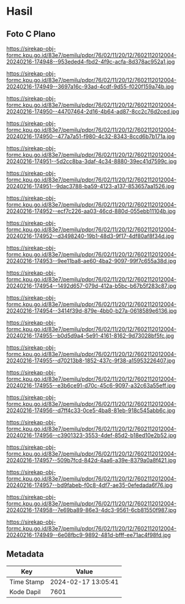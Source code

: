 # Hasil

## Foto C Plano

https://sirekap-obj-formc.kpu.go.id/83e7/pemilu/pdpr/76/02/11/20/12/7602112012004-20240216-174948--953eded4-fbd2-4f9c-acfa-8d378ac952a1.jpg

https://sirekap-obj-formc.kpu.go.id/83e7/pemilu/pdpr/76/02/11/20/12/7602112012004-20240216-174949--3697a16c-93ad-4cdf-9d55-f020f159a74b.jpg

https://sirekap-obj-formc.kpu.go.id/83e7/pemilu/pdpr/76/02/11/20/12/7602112012004-20240216-174950--44707464-2d16-4b64-ad87-8cc2c76d2ced.jpg

https://sirekap-obj-formc.kpu.go.id/83e7/pemilu/pdpr/76/02/11/20/12/7602112012004-20240216-174950--477a7a51-f980-4c32-8343-8ccd6b7b171a.jpg

https://sirekap-obj-formc.kpu.go.id/83e7/pemilu/pdpr/76/02/11/20/12/7602112012004-20240216-174951--5d2cc8ba-3daf-4c34-8880-39ec41d7599c.jpg

https://sirekap-obj-formc.kpu.go.id/83e7/pemilu/pdpr/76/02/11/20/12/7602112012004-20240216-174951--9dac3788-ba59-4123-a137-853657aa1526.jpg

https://sirekap-obj-formc.kpu.go.id/83e7/pemilu/pdpr/76/02/11/20/12/7602112012004-20240216-174952--ecf7c226-aa03-46cd-880d-055ebb11104b.jpg

https://sirekap-obj-formc.kpu.go.id/83e7/pemilu/pdpr/76/02/11/20/12/7602112012004-20240216-174952--d3498240-19b1-48d3-9f17-4df80af8f34d.jpg

https://sirekap-obj-formc.kpu.go.id/83e7/pemilu/pdpr/76/02/11/20/12/7602112012004-20240216-174953--9ee11ba8-ae60-4ba2-9097-99f7c655a38d.jpg

https://sirekap-obj-formc.kpu.go.id/83e7/pemilu/pdpr/76/02/11/20/12/7602112012004-20240216-174954--1492d657-079d-412a-b5bc-b67b5f283c87.jpg

https://sirekap-obj-formc.kpu.go.id/83e7/pemilu/pdpr/76/02/11/20/12/7602112012004-20240216-174954--3414f39d-879e-4bb0-b27a-0618589e6136.jpg

https://sirekap-obj-formc.kpu.go.id/83e7/pemilu/pdpr/76/02/11/20/12/7602112012004-20240216-174955--b0d5d9a4-5e91-4161-8162-9d73028bf5fc.jpg

https://sirekap-obj-formc.kpu.go.id/83e7/pemilu/pdpr/76/02/11/20/12/7602112012004-20240216-174955--d70213b8-1852-437c-9f38-a15953226407.jpg

https://sirekap-obj-formc.kpu.go.id/83e7/pemilu/pdpr/76/02/11/20/12/7602112012004-20240216-174955--e3b6ce91-d70c-45c6-9097-a32c63a55eff.jpg

https://sirekap-obj-formc.kpu.go.id/83e7/pemilu/pdpr/76/02/11/20/12/7602112012004-20240216-174956--d7ff4c33-0ce5-4ba8-81eb-918c545abb6c.jpg

https://sirekap-obj-formc.kpu.go.id/83e7/pemilu/pdpr/76/02/11/20/12/7602112012004-20240216-174956--c3901323-3553-4def-85d2-b18ed10e2b52.jpg

https://sirekap-obj-formc.kpu.go.id/83e7/pemilu/pdpr/76/02/11/20/12/7602112012004-20240216-174957--509b7fcd-842d-4aa6-a39e-8379a0a8f421.jpg

https://sirekap-obj-formc.kpu.go.id/83e7/pemilu/pdpr/76/02/11/20/12/7602112012004-20240216-174957--bd9fabeb-f0c8-4df7-ae35-0efedada6f76.jpg

https://sirekap-obj-formc.kpu.go.id/83e7/pemilu/pdpr/76/02/11/20/12/7602112012004-20240216-174958--7e69ba89-86e3-4dc3-9561-6cb81550f987.jpg

https://sirekap-obj-formc.kpu.go.id/83e7/pemilu/pdpr/76/02/11/20/12/7602112012004-20240216-174949--6e08fbc9-9892-481d-bfff-ee71ac4f98fd.jpg


## Metadata

| Key        | Value               |
| ---------- | ------------------- |
| Time Stamp | 2024-02-17 13:05:41 |
| Kode Dapil | 7601                |



